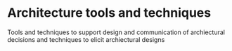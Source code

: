 # Architecture tools and techniques

Tools and techniques to support design and communication of archiectural decisions and techniques to elicit archiectural designs



